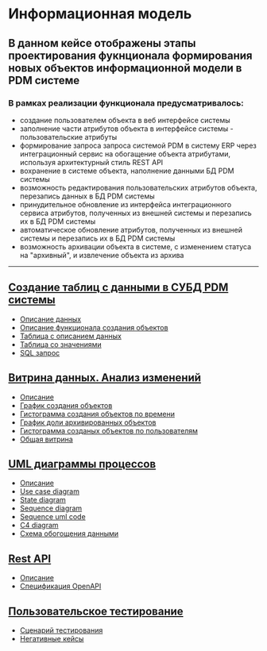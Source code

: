 # Информационная модель
## В данном кейсе отображены этапы проектирования фукнционала формирования новых объектов информационной модели в PDM системе

### В рамках реализации функционала предусматривалось:
- создание пользователем объекта в веб интерфейсе системы
- заполнение части атрибутов объекта в интерфейсе системы - пользовательские атрибуты
- формирование запроса запроса системой PDM в систему ERP через интеграционный сервис на обогащение объекта атрибутами, используя архитектурный стиль REST API
- вохранение в системе объекта, наполнение данными БД PDM системы
- возможность редактирования пользовательских атрибутов объекта, перезапись данных в БД PDM системы
- принудительное обновление из интерфейса интеграционного сервиса атрибутов, полученных из внешней системы и перезапись их в БД PDM системы
- автоматическое обновление атрибутов, полученных из внешней системы и перезапись их в БД PDM системы
- возможность архивации объекта в системе, с изменением статуса на "архивный", и извлечение объекта из архива
---

## [Создание таблиц с данными в СУБД PDM системы](https://github.com/Therealsergios/Case1-Information-Model/tree/main/data%20and%20tables)
- [Описание данных](https://github.com/Therealsergios/Case1-Information-Model/blob/main/data%20and%20tables/describe.md)
- [Описание функционала создания объектов](https://github.com/Therealsergios/Case1-Information-Model/blob/main/data%20and%20tables/backend%20desc.md)
- [Таблица с описанием данных](https://github.com/Therealsergios/Case1-Information-Model/blob/main/data%20and%20tables/table%20data.md)
- [Таблица со значениями](https://github.com/Therealsergios/Case1-Information-Model/blob/main/data%20and%20tables/table%20general.md)
- [SQL запрос](https://github.com/Therealsergios/Case1-Information-Model/blob/main/data%20and%20tables/create%20insert.sql)

## [Витрина данных. Анализ изменений](https://github.com/Therealsergios/Case1-Information-Model/tree/main/data%20and%20graphs)
- [Описание](https://github.com/Therealsergios/Case1-Information-Model/blob/main/data%20and%20graphs/data%20analys.md)
- [График создания объектов](https://github.com/Therealsergios/Case1-Information-Model/blob/main/data%20and%20graphs/objects_create.png)
- [Гистограмма создания объектов по времени](https://github.com/Therealsergios/Case1-Information-Model/blob/main/data%20and%20graphs/objects_by_time.png)
- [График доли архивированных объектов](https://github.com/Therealsergios/Case1-Information-Model/blob/main/data%20and%20graphs/arch_rate.png)
- [Гистограмма созданых объектов по пользователям](https://github.com/Therealsergios/Case1-Information-Model/blob/main/data%20and%20graphs/create_by_user.png)
- [Общая витрина](https://github.com/Therealsergios/Case1-Information-Model/blob/main/data%20and%20graphs/data_presentation.png)

## [UML диаграммы процессов](https://github.com/Therealsergios/Case1-Information-Model/tree/main/diagrams)
- [Описание](https://github.com/Therealsergios/Case1-Information-Model/blob/main/diagrams/description.md)
- [Use case diagram](https://github.com/Therealsergios/Case1-Information-Model/blob/main/diagrams/UML%20use%20case%20diagram.png)
- [State diagram](https://github.com/Therealsergios/Case1-Information-Model/blob/main/diagrams/UML%20state.png)
- [Sequence diagram](https://github.com/Therealsergios/Case1-Information-Model/blob/main/diagrams/Sequence.png)
- [Sequence uml code](https://github.com/Therealsergios/Case1-Information-Model/blob/main/diagrams/uml%20code.txt)
- [C4 diagram](https://github.com/Therealsergios/Case1-Information-Model/blob/main/diagrams/C4%20diagram.png)
- [Схема обогощения данными](https://github.com/Therealsergios/Case1-Information-Model/blob/main/diagrams/scheme.png)

## [Rest API](https://github.com/Therealsergios/Case1-Information-Model/tree/main/rest%20api)
- [Описание](https://github.com/Therealsergios/Case1-Information-Model/blob/main/rest%20api/description.md)
- [Спецификация OpenAPI](https://github.com/Therealsergios/Case1-Information-Model/blob/main/rest%20api/speci.yaml)

## [Пользовательское тестирование](https://github.com/Therealsergios/Case1-Information-Model/tree/main/user%20test)
- [Сценарий тестирования](https://github.com/Therealsergios/Case1-Information-Model/blob/main/user%20test/skript.md)
- [Негативные кейсы](https://github.com/Therealsergios/Case1-Information-Model/blob/main/user%20test/neagtive%20cases.md)
